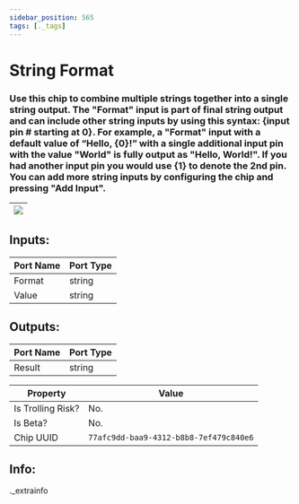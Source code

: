 ```yaml
---
sidebar_position: 565
tags: [._tags]
---
```


# String Format


### Use this chip to combine multiple strings together into a single string output. The "Format" input is part of final string output and can include other string inputs by using this syntax: {input pin # starting at 0}. For example, a "Format" input with a default value of “Hello, {0}!” with a single additional input pin with the value "World" is fully output as "Hello, World!". If you had another input pin you would use {1} to denote the 2nd pin. You can add more string inputs by configuring the chip and pressing "Add Input".

| ![](https://images-ext-2.discordapp.net/external/MPmIaQzlEPmgGWlgi-WxBBXt0Bjv_zWPkg1y1f_sy3s/https/www.recroomcircuits.com/image/circuit/absolute-value?width=206&height=108) |
|-----|

## Inputs:
| Port Name | Port Type |
|-----------|-----------|
| Format | string |
| Value | string |

## Outputs:
| Port Name | Port Type |
|-----------|-----------|
| Result | string | 

| Property  | Value |
|-------------------|-----------|
| Is Trolling Risk? | No. |
| Is Beta? | No. |
| Chip UUID | `77afc9dd-baa9-4312-b8b8-7ef479c840e6` |

## Info:
._extrainfo